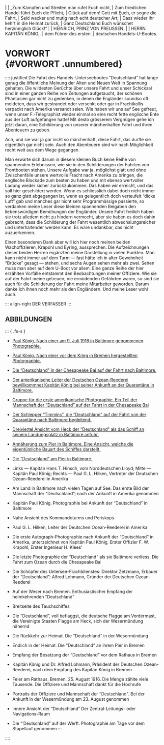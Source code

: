 |
|  „Zum Kämpfen und Streiten man rufet Euch nicht,
| Zum friedlichen Handel führt Euch die Pflicht,
| Glück auf denn! Gott mit Euch, er segne die Fahrt,
| Seid wacker und mutig nach echt deutscher Art;
| Dass wieder ihr kehrt in die Heimat zurück,
| Ganz Deutschland Euch wünschet herzinniglich Glück!”
|
|          HEINRICH, PRINZ VON PREUSSEN.
|
|   HERRN KAPITÄN KÖNIG,.
|      dem Führer des ersten.
|        deutschen Handels-U-Bootes.<br />


# VORWORT<br /> {#VORWORT .unnumbered}

:::: justified
Die Fahrt des Handels-Unterseebootes “Deutschland” hat lange genug
die öffentliche Meinung der Alten und Neuen Welt in Spannung gehalten. Die
wildesten Gerüchte über unsere Fahrt und unser Schicksal sind in einer ganzen
Reihe von Zeitungen aufgetaucht, der schönen Phantasien gar nicht zu gedenken,
in denen die Engländer soundso oft meldeten, dass wir gestrandet
oder versenkt oder gar in Frachtkollis verpackt nach Amerika versandt seien.
Wie haben wir uns auf See gefreut, wenn unser F.-Telegraphist wieder einmal
so eine recht fette englische Ente aus der Luft aufgefangen hatte! Mit
desto grösserem Vergnügen gehe ich jetzt daran, eine Schilderung von
unserer märchenhaften Fahrt und ihren Abenteuern zu geben.

Ach, und sie war ja gar nicht so märchenhaft, diese Fahrt, das durfte sie
eigentlich gar nicht sein. Auch den Abenteuern sind wir nach Möglichkeit
recht weit aus dem Wege gegangen.

Man erwarte sich darum in diesem kleinen Buch keine Reihe von spannenden
Erlebnissen, wie sie in den Schilderungen der Fahrten von Frontbooten
stehen. Unsere Aufgabe war ja, möglichst glatt und ohne Zwischenfälle
unsere wertvolle Fracht nach Amerika zu bringen, die englische Blockade zum
besten zu haben und mit ebenso wertvoller Ladung wieder sicher zurückzukommen.
Das haben wir erreicht, und das soll hier geschildert werden.
Wenn es schliesslich dabei doch nicht immer so ganz glatt abgegangen ist,
wenn es gelegentlich doch verteufelt “dicke Luft” gab und manches gar
nicht sehr Programmässige passierte, so verdanken meine Leser diese kleinen
spannenden Beigaben den liebenswürdigen Bemühungen der Engländer. Unsere
Fahrt freilich haben sie trotz alledem nicht zu hindern vermocht, aber
sie haben es doch dahin gebracht, dass die Schilderung der Fahrt
wesentlich abwechslungsreicher und unterhaltender werden kann. Es wäre
undankbar, das nicht auzuerkennen.

Einen besonderen Dank aber will ich hier noch meinen beiden Wachoffizieren,
Krapohl und Eyring, aussprechen. Die Aufzeichnungen dieser beiden
Herren ergänzten meine Darstellung in vielen Punkten. Man kann
nicht immer auf dem Turm — fast hätte ich in alter Gewohnheit “Brücke”
gesagt — stehen, und sechs Augen sehen mehr als zwei. Sehen muss man aber
auf dem U-Boot vor allem. Eine ganze Reihe der hier erzählten Vorfälle entstammt
den Beobachtungen meiner Offiziere. Wie sie auf der Fahrt meine
getreuen, nie ermüdenden Gefährten
waren, so sind sie auch für die Schilderung der Fahrt meine Mitarbeiter
geworden. Darum danke ich ihnen noch mehr als den Engländern. Und meine
Leser wohl auch.

::: align-right
DER VERFASSER
:::

## ABBILDUNGEN

::: { .fs-s }
* [Paul König. Nach einer am 9. Juli 1916 in Baltimore genommenen Photographie.](ch001.xhtml#koenig)

* [Paul König. Nach einer vor dem Krieg in Bremen hergestellten Photographie.](ch004.xhtml#b0039)

* [Die “Deutschland” in der Chesapeake Bai auf der Fahrt nach Baltimore.](ch004.xhtml#b0040)

* [Der amerikanische Leiter der Deutschen Ozean-Reederei bewillkommnet Kapitän König bei seiner Ankunft an der Quarantäne in Baltimore.](ch005.xhtml#b0057)

* [Gruppe für die erste amerikanische Photographie. Ein Teil der Mannschaft der “Deutschland” auf der Fahrt in der Chesapeake Bai](ch005.xhtml#b0058)

* [Der Schlepper “Timmins”, die “Deutschland” auf der Fahrt von der Quarantäne nach Baltimore begleitend.](ch006.xhtml#b0075)

* [Dreiviertel Ansicht vom Heck der “Deutschland” als das Schiff an seinem Landungsplatz in Baltimore anfuhr.](ch006.xhtml#b0075)

* [Annäherung zum Pier in Baltimore. Eine Ansicht, welche die eigentümliche Bauart des Schiffes darstellt.](ch008.xhtml#b0093)

* [Die “Deutschland” am Pier in Baltimore.](ch008.xhtml#b0094)

* Links — Kapitän Hans T. Hinsch, vom Norddeutschen Lloyd;
  Mitte — Kapitän Paul König;
  Rechts — Paul G. L. Hilken, Vertreter der Deutschen Ozean-Reederei in Amerika

* Am Land in Baltimore nach vielen Tagen auf See.
  Das erste Bild der Mannschaft der “Deutschland”;
  nach der Ankunft in Amerika genommen

* Kapitän Paul König. Photographie bei Ankunft der
  “Deutschland” in Baltimore

* Nahe Ansicht des Kommandoturms und Periskops

* Paul G. L. Hilken, Leiter der Deutschen Ocean-Reederei in Amerika

* Die erste Autograph-Photographie nach Ankunft der
  “Deutschland” in Amerika, unterzeichnet von
  Kapitän Paul König, Erster Offizier F. W. Krapohl,
  Erster Ingenieur H. Klees'

* Die letzte Photographie der “Deutschland”  als sie
  Baltimore verliess. Die Fahrt zum Ozean durch
  die Chesapeake Bai

* Die Schöpfer des Untersee-Frachtdienstes: Direktor
  Zetzmann, Erbauer der “Deutschland”; Alfred
  Lohmann, Gründer der Deutschen Ozean-Reederei

* Auf der Weser nach Bremen. Enthusiastischer
  Empfang der heimkehrenden “Deutschland”

* Breitseite des Tauchschiffes

* Die “Deutschland”, voll beflaggst, die deutsche
  Flagge am Vordermast, die Vereinigte Staaten
  Flagge am Heck, sich der Wesermündung nähernd

* Die Rückkehr zur Heimat. Die “Deutschland” in der
  Wesermündung

* Endlich in der Heimat. Die “Deutschland” an ihrem
  Pier in Bremen

* Empfang der Besatzung der “Deutschland” vor dem
  Rathaus  in Bremen

* Kapitän König und Dr. Alfred Lohmann, Präsident
  der Deutschen Ozean-Reederei, nach dem Empfang
  des Kapitän König in Bremen

* Feier am Rathaus, Bremen, 25. August 1916. Die
  Menge zählte viele Tausende. Die Offiziere und
  Mannschaft dankt für die Hochrufe

* Portraits der Offiziere und Mannschaft der “Deutschland”. Bei der Ankunft in der
 Wesermündung am 23. August genommen

* Innere Ansicht der “Deutschland” Der Zentral-Leitungs- oder Navigations-Raum

* Die “‘Deutschland” auf der Werft. Photographie am
  Tage vor dem Stapellauf genommen
:::

::::

